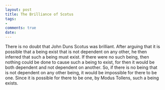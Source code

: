 ```yaml
---
layout: post
title: The Brilliance of Scotus
tags:
- 
comments: true
date: 
---
```


There is no doubt that John Duns Scotus was brilliant. After arguing that it is possible that a being exist that is not dependent on any other, he then inferred that such a being must exist. If there were no such being, then nothing could be done to cause such a being to exist, for then it would be both dependent and not dependent on another. So, if there is no being that is not dependent on any other being, it would be impossible for there to be one. Since it is possible for there to be one, by Modus Tollens, such a being exists.
